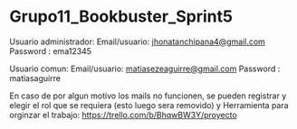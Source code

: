 # Grupo11_Bookbuster_Sprint5

Usuario administrador: 
Email/usuario: jhonatanchipana4@gmail.com
Password : ema12345

Usuario comun: 
Email/usuario: matiasezeaguirre@gmail.com
Password : matiasaguirre

En caso de por algun motivo los mails no funcionen, se pueden registrar y elegir el rol que se requiera (esto luego sera removido)
y
Herramienta para orginzar el trabajo: https://trello.com/b/BhqwBW3Y/proyecto
